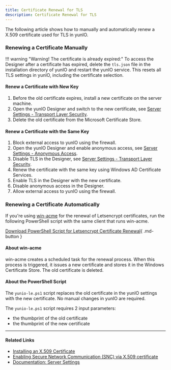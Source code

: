 ```yaml
---
title: Certificate Renewal for TLS
description: Certificate Renewal for TLS
---
```


The following article shows how to manually and automatically renew a X.509 certificate used for TLS in yunIO.

### Renewing a Certificate Manually

!!! warning "Warning! The certificate is already expired:"
    To access the Designer after a certificate has expired, delete the `tls.json` file in the installation directory of yunIO and restart the yunIO service.
    This resets all TLS settings in yunIO, including the certificate selection.

#### Renew a Certificate with New Key

1. Before the old certificate expires, install a new certificate on the server machine.
2. Open the yunIO Designer and switch to the new certificate, see [Server Settings - Transport Layer Security](https://help.theobald-software.com/en/yunio/server-settings#transport-layer-security).
3. Delete the old certificate from the Microsoft Certificate Store.

#### Renew a Certificate with the Same Key

1. Block external access to yunIO using the firewall.
2. Open the yunIO Designer and enable anonymous access, see [Server Settings - Anonymous Access](https://help.theobald-software.com/en/yunio/server-settings).
3. Disable TLS in the Designer, see [Server Settings - Transport Layer Security](https://help.theobald-software.com/en/yunio/server-settings#transport-layer-security).
4. Renew the certificate with the same key using Windows AD Certificate Services.
5. Enable TLS in the Designer with the new certificate.
6. Disable anonymous access in the Designer.
7. Allow external access to yunIO using the firewall.

### Renewing a Certificate Automatically

If you're using [win-acme](https://www.win-acme.com/reference/plugins/installation/script) for the renewal of Letsencrypt certificates, run the following PowerShell script with the same client that runs win-acme.

[Download PowerShell Script for Letsencrypt Certificate Renewal](../../assets/files/yunio/yunio-le.ps1){ .md-button }

#### About win-acme
win-acme creates a scheduled task for the renewal process. 
When this process is triggered, it issues a new certificate and stores it in the Windows Certificate Store. 
The old certificate is deleted. 

#### About the PowerShell Script

The `yunio-le.ps1` script replaces the old certificate in the yunIO settings with the new certificate.
No manual changes in yunIO are required.

The `yunio-le.ps1` script requires 2 input parameters:
- the thumbprint of the old certificate
- the thumbprint of the new certificate


******

#### Related Links
- [Installing an X.509 Certificate](./x509-certificate.md)
- [Enabling Secure Network Communication (SNC) via X.509 certificate](./enable-snc-using-pse-file.md)
- [Documentation: Server Settings](https://help.theobald-software.com/en/yunio/server-settings)
